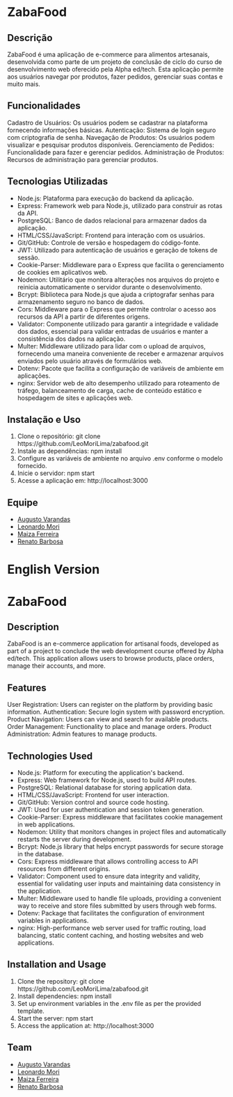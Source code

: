 <h1>ZabaFood</h1>

<h2>Descrição</h2>
<p>ZabaFood é uma aplicação de e-commerce para alimentos artesanais, desenvolvida como parte de um projeto de conclusão de ciclo do curso de desenvolvimento web oferecido pela Alpha ed/tech. Esta aplicação permite aos usuários navegar por produtos, fazer pedidos, gerenciar suas contas e muito mais.</p>

<h2>Funcionalidades</h2>
<p>Cadastro de Usuários: Os usuários podem se cadastrar na plataforma fornecendo informações básicas.
Autenticação: Sistema de login seguro com criptografia de senha.
Navegação de Produtos: Os usuários podem visualizar e pesquisar produtos disponíveis.
Gerenciamento de Pedidos: Funcionalidade para fazer e gerenciar pedidos.
Administração de Produtos: Recursos de administração para gerenciar produtos.</p>

<h2>Tecnologias Utilizadas</h2>
<ul>
    <li>Node.js: Plataforma para execução do backend da aplicação.</li>
    <li>Express: Framework web para Node.js, utilizado para construir as rotas da API.</li>
    <li>PostgreSQL: Banco de dados relacional para armazenar dados da aplicação.</li>
    <li>HTML/CSS/JavaScript: Frontend para interação com os usuários.</li>
    <li>Git/GitHub: Controle de versão e hospedagem do código-fonte.</li>
    <li>JWT: Utilizado para autenticação de usuários e geração de tokens de sessão.</li>
    <li>Cookie-Parser: Middleware para o Express que facilita o gerenciamento de cookies em aplicativos web.</li>
    <li>Nodemon: Utilitário que monitora alterações nos arquivos do projeto e reinicia automaticamente o servidor durante o desenvolvimento.</li>
    <li>Bcrypt: Biblioteca para Node.js que ajuda a criptografar senhas para armazenamento seguro no banco de dados.</li>
    <li>Cors: Middleware para o Express que permite controlar o acesso aos recursos da API a partir de diferentes origens.</li>
    <li>Validator: Componente utilizado para garantir a integridade e validade dos dados, essencial para validar entradas de usuários e manter a consistência dos dados na aplicação.</li>
    <li>Multer: Middleware utilizado para lidar com o upload de arquivos, fornecendo uma maneira conveniente de receber e armazenar arquivos enviados pelo usuário através de formulários web.</li>
    <li>Dotenv: Pacote que facilita a configuração de variáveis de ambiente em aplicações.</li>
    <li>nginx: Servidor web de alto desempenho utilizado para roteamento de tráfego, balanceamento de carga, cache de conteúdo estático e hospedagem de sites e aplicações web.</li>
</ul>

<h2>Instalação e Uso</h2>
<ol>
    <li>Clone o repositório: git clone https://github.com/LeoMoriLima/zabafood.git</li>
    <li>Instale as dependências: npm install</li>
    <li>Configure as variáveis de ambiente no arquivo .env conforme o modelo fornecido.</li>
    <li>Inicie o servidor: npm start</li>
    <li>Acesse a aplicação em: http://localhost:3000</li>
</ol>

<h2>Equipe</h2>
<ul>
    <li><a href="https://github.com/augustovarandas">Augusto Varandas</a></li>
    <li><a href="https://github.com/LeoMoriLima">Leonardo Mori</a></li>    
    <li><a href="https://github.com/y-176">Maiza Ferreira</a></li>
    <li><a href="https://github.com/RenatoFB8">Renato Barbosa</a></li>
</ul>

<h1>English Version</h1>
<h1>ZabaFood</h1>
<h2>Description</h2>
<p>ZabaFood is an e-commerce application for artisanal foods, developed as part of a project to conclude the web development course offered by Alpha ed/tech. This application allows users to browse products, place orders, manage their accounts, and more.</p>
<h2>Features</h2>
<p>User Registration: Users can register on the platform by providing basic information.
Authentication: Secure login system with password encryption.
Product Navigation: Users can view and search for available products.
Order Management: Functionality to place and manage orders.
Product Administration: Admin features to manage products.</p>
<h2>Technologies Used</h2>
<ul>
    <li>Node.js: Platform for executing the application's backend.</li>
    <li>Express: Web framework for Node.js, used to build API routes.</li>
    <li>PostgreSQL: Relational database for storing application data.</li>
    <li>HTML/CSS/JavaScript: Frontend for user interaction.</li>
    <li>Git/GitHub: Version control and source code hosting.</li>
    <li>JWT: Used for user authentication and session token generation.</li>
    <li>Cookie-Parser: Express middleware that facilitates cookie management in web applications.</li>
    <li>Nodemon: Utility that monitors changes in project files and automatically restarts the server during development.</li>
    <li>Bcrypt: Node.js library that helps encrypt passwords for secure storage in the database.</li>
    <li>Cors: Express middleware that allows controlling access to API resources from different origins.</li>
    <li>Validator: Component used to ensure data integrity and validity, essential for validating user inputs and maintaining data consistency in the application.</li>
    <li>Multer: Middleware used to handle file uploads, providing a convenient way to receive and store files submitted by users through web forms.</li>
    <li>Dotenv: Package that facilitates the configuration of environment variables in applications.</li>
    <li>nginx: High-performance web server used for traffic routing, load balancing, static content caching, and hosting websites and web applications.</li>
</ul>
<h2>Installation and Usage</h2>
<ol>
    <li>Clone the repository: git clone https://github.com/LeoMoriLima/zabafood.git</li>
    <li>Install dependencies: npm install</li>
    <li>Set up environment variables in the .env file as per the provided template.</li>
    <li>Start the server: npm start</li>
    <li>Access the application at: http://localhost:3000</li>
</ol>
<h2>Team</h2>
<ul>
    <li><a href="https://github.com/augustovarandas">Augusto Varandas</a></li>
    <li><a href="https://github.com/LeoMoriLima">Leonardo Mori</a></li>    
    <li><a href="https://github.com/y-176">Maiza Ferreira</a></li>
    <li><a href="https://github.com/RenatoFB8">Renato Barbosa</a></li>
</ul>






